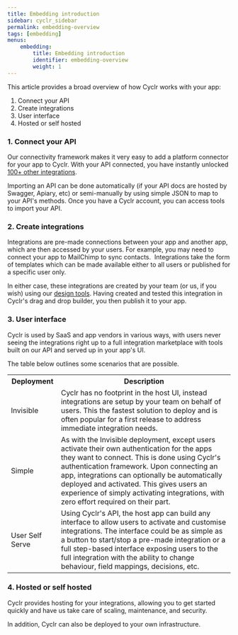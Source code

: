 ```yaml
---
title: Embedding introduction
sidebar: cyclr_sidebar
permalink: embedding-overview
tags: [embedding]
menus:
    embedding:
        title: Embedding introduction
        identifier: embedding-overview
        weight: 1
---
```


This article provides a broad overview of how Cyclr works with your app:

1.  Connect your API
2.  Create integrations
3.  User interface
4.  Hosted or self hosted

### 1. Connect your API

Our connectivity framework makes it very easy to add a platform connector for your app to Cyclr. With your API connected, you have instantly unlocked [100+ other integrations](http://cyclr.com/connectors).

Importing an API can be done automatically (if your API docs are hosted by Swagger, Apiary, etc) or semi-manually by using simple JSON to map to your API's methods. Once you have a Cyclr account, you can access tools to import your API.

### 2. Create integrations

Integrations are pre-made connections between your app and another app, which are then accessed by your users. For example, you may need to connect your app to MailChimp to sync contacts.  Integrations take the form of templates which can be made available either to all users or published for a specific user only.

In either case, these integrations are created by your team (or us, if you wish) using our [design tools](http://cyclr.com/design-tools). Having created and tested this integration in Cyclr's drag and drop builder, you then publish it to your app.

### 3. User interface

Cyclr is used by SaaS and app vendors in various ways, with users never seeing the integrations right up to a full integration marketplace with tools built on our API and served up in your app's UI.

The table below outlines some scenarios that are possible.

<table>
    <tr>
        <th>Deployment</th>
        <th>Description</th>
    </tr>
    <tr>
        <td>Invisible</td>
        <td>Cyclr has no footprint in the host UI, instead integrations are setup by your team on behalf of users. This the fastest solution to deploy and is often popular for a first release to address immediate integration needs.</td>
    </tr>
    <tr>
        <td>Simple</td>
        <td>As with the Invisible deployment, except users activate their own authentication for the apps they want to connect. This is done using Cyclr's authentication framework. Upon connecting an app, integrations can optionally be automatically deployed and activated. This gives users an experience of simply activating integrations, with zero effort required on their part.</td>
    </tr>
    <tr>
        <td>User Self Serve</td>
        <td>Using Cyclr's API, the host app can build any interface to allow users to activate and customise integrations. The interface could be as simple as a button to start/stop a pre-made integration or a full step-based interface exposing users to the full integration with the ability to change behaviour, field mappings, decisions, etc.</td>
    </tr>
</table>

### 4. Hosted or self hosted

Cyclr provides hosting for your integrations, allowing you to get started quickly and have us take care of scaling, maintenance, and security.

In addition, Cyclr can also be deployed to your own infrastructure.
